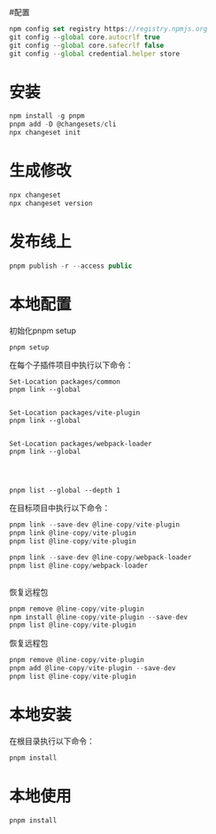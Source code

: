 #配置

``` js
npm config set registry https://registry.npmjs.org
git config --global core.autocrlf true
git config --global core.safecrlf false
git config --global credential.helper store
 ```

# 安装

``` js
npm install -g pnpm
pnpm add -D @changesets/cli
npx changeset init
```

# 生成修改

``` js
npx changeset
npx changeset version
```

# 发布线上

``` js
pnpm publish -r --access public
```

# 本地配置

初始化pnpm setup

``` js
pnpm setup
```

在每个子插件项目中执行以下命令：
 
``` shell 
Set-Location packages/common
pnpm link --global


Set-Location packages/vite-plugin
pnpm link --global


Set-Location packages/webpack-loader
pnpm link --global

 
 
 
pnpm list --global --depth 1
```

在目标项目中执行以下命令：

``` js 
pnpm link --save-dev @line-copy/vite-plugin 
pnpm link @line-copy/vite-plugin 
pnpm list @line-copy/vite-plugin

pnpm link --save-dev @line-copy/webpack-loader
pnpm list @line-copy/webpack-loader
 
```


恢复远程包

``` js 
pnpm remove @line-copy/vite-plugin
npm install @line-copy/vite-plugin --save-dev
pnpm list @line-copy/vite-plugin
``` 

恢复远程包

``` js 
pnpm remove @line-copy/vite-plugin
pnpm add @line-copy/vite-plugin --save-dev
pnpm list @line-copy/vite-plugin
``` 

# 本地安装

在根目录执行以下命令：

``` js
pnpm install
```

# 本地使用

``` js 使用
pnpm install
```